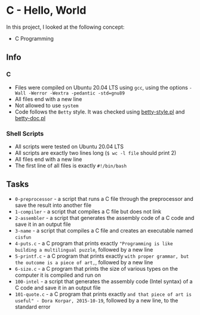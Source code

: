 # C - Hello, World

In this project, I looked at the following concept:

- C Programming

## Info

### C

- Files were compiled on Ubuntu 20.04 LTS using `gcc`, using the options `-Wall -Werror -Wextra -pedantic -std=gnu89`
- All files end with a new line
- Not allowed to use `system`
- Code follows the `Betty` style. It was checked using [betty-style.pl](https://github.com/holbertonschool/Betty/blob/master/betty-style.pl) and [betty-doc.pl](https://github.com/holbertonschool/Betty/blob/master/betty-doc.pl)

### Shell Scripts

- All scripts were tested on Ubuntu 20.04 LTS
- All scripts are exactly two lines long (`$ wc -l file` should print 2)
- All files end with a new line
- The first line of all files is exactly `#!/bin/bash`

## Tasks

- `0-preprocessor` - a script that runs a C file through the preprocessor and save the result into another file
- `1-compiler` - a script that compiles a C file but does not link
- `2-assembler` - a script that generates the assembly code of a C code and save it in an output file
- `3-name` - a script that compiles a C file and creates an executable named `cisfun`
- `4-puts.c` - a C program that prints exactly `"Programming is like building a multilingual puzzle`, followed by a new line
- `5-printf.c` - a C program that prints exactly `with proper grammar, but the outcome is a piece of art,`, followed by a new line
- `6-size.c` - a C program that prints the size of various types on the computer it is compiled and run on
- `100-intel` - a script that generates the assembly code (Intel syntax) of a C code and save it in an output file
- `101-quote.c` - a C program that prints exactly `and that piece of art is useful" - Dora Korpar, 2015-10-19`, followed by a new line, to the standard error
